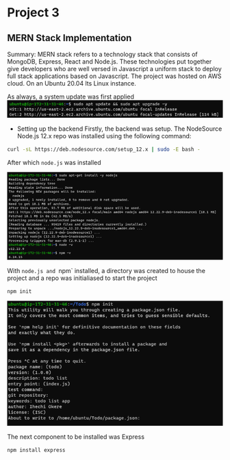 # Project 3

## MERN Stack Implementation

Summary: MERN stack refers to a technology stack that consists of MongoDB, Express, React and Node.js. 
These technologies put together give developers who are well versed in Javascript a uniform stack to deploy full stack applications based on Javascript.
The project was hosted on AWS cloud. On an Ubuntu 20.04 lts Linux instance.

As always, a system update was first applied 
![system update](Project3_images/system_update.png)

* Setting up the backend
Firstly, the backend was setup. The NodeSource Node.js 12.x repo was installed using the following command:
```bash
curl -sL https://deb.nodesource.com/setup_12.x | sudo -E bash -
```
After which	`node.js` was installed

![Installation of node.js](Project3_images/nodejs_installation.png)

With `node.js and `npm` installed, a directory was created to house the project and a repo was initialiased to start the project
```bash
npm init
```

![npm initialisation](Project3_images/npm_init.png)

The next component to be installed was Express

```bash
npm install express
```

![]()
![]()
![]()
![]()
![]()
![]()
